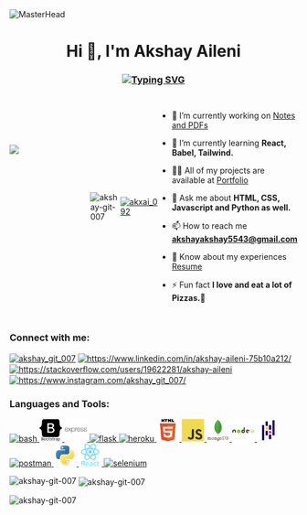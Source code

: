 <img src="https://t3.ftcdn.net/jpg/06/01/36/80/240_F_601368083_t4gevnCCQ5oRlXxyNvnJ68SvBZT1HrsL.jpg" style="width: 100%; height: 200px; object-fit: scale-down;" alt="MasterHead">

<h1 align="center">Hi 👋, I'm Akshay Aileni</h1>
<h3 align="center"><a href="https://git.io/typing-svg"><img src="https://readme-typing-svg.demolab.com?font=Fira+Code&pause=1000&width=435&lines=A+Full+Stack+Web+Developer;A+Sneakerhead+as+well+%3A)" alt="Typing SVG" /></a></h3>
<div style="display:flex; justify-content:center; align-items:center;"><img style='width: 500px; position: relative;bottom: 100px;' align="right" src="https://i.imgur.com/VXRRa07.png"></img>

<p align="left"> <img src="https://komarev.com/ghpvc/?username=Akxai&label=Profile%20views&color=0e75b6&style=flat" alt="akshay-git-007" /> </p>

<p align="left"> <a href="https://twitter.com/akxai_092" target="blank"><img src="https://img.shields.io/twitter/follow/akxai_092?logo=twitter&style=for-the-badge" alt="akxai_092" /></a> </p>

- 🔭 I’m currently working on [Notes and PDFs](ece092.onrender.com)

- 🌱 I’m currently learning **React, Babel, Tailwind.**

- 👨‍💻 All of my projects are available at [Portfolio](https://akxai.vercel.app)

- 💬 Ask me about **HTML, CSS, Javascript and Python as well.**

- 📫 How to reach me **akshayakshay5543@gmail.com**

- 📄 Know about my experiences [Resume](https://github.com/Akxai/Akxai/blob/main/Akshay%20aileni.pdf)

- ⚡ Fun fact **I love and eat a lot of Pizzas.🍕**

</div>


<h3 align="left">Connect with me:</h3>
<p align="left">
<a href="https://twitter.com/akxai_092" target="blank"><img align="center" src="https://raw.githubusercontent.com/rahuldkjain/github-profile-readme-generator/master/src/images/icons/Social/twitter.svg" alt="akshay_git_007" height="30" width="40" /></a>
<a href="https://linkedin.com/in/https://www.linkedin.com/in/akshay-aileni-75b10a212/" target="blank"><img align="center" src="https://raw.githubusercontent.com/rahuldkjain/github-profile-readme-generator/master/src/images/icons/Social/linked-in-alt.svg" alt="https://www.linkedin.com/in/akshay-aileni-75b10a212/" height="30" width="40" /></a>
<a href="https://stackoverflow.com/users/https://stackoverflow.com/users/19622281/akshay-aileni" target="blank"><img align="center" src="https://raw.githubusercontent.com/rahuldkjain/github-profile-readme-generator/master/src/images/icons/Social/stack-overflow.svg" alt="https://stackoverflow.com/users/19622281/akshay-aileni" height="30" width="40" /></a>
<a href="https://instagram.com/https://www.instagram.com/akxai_092/" target="blank"><img align="center" src="https://raw.githubusercontent.com/rahuldkjain/github-profile-readme-generator/master/src/images/icons/Social/instagram.svg" alt="https://www.instagram.com/akshay_git_007/" height="30" width="40" /></a>
</p>

<h3 align="left">Languages and Tools:</h3>
<p align="left"> <a href="https://www.gnu.org/software/bash/" target="_blank" rel="noreferrer"> <img src="https://www.vectorlogo.zone/logos/gnu_bash/gnu_bash-icon.svg" alt="bash" width="40" height="40"/> </a> <a href="https://getbootstrap.com" target="_blank" rel="noreferrer"> <img src="https://raw.githubusercontent.com/devicons/devicon/master/icons/bootstrap/bootstrap-plain-wordmark.svg" alt="bootstrap" width="40" height="40"/> </a> <a href="https://expressjs.com" target="_blank" rel="noreferrer"> <img src="https://raw.githubusercontent.com/devicons/devicon/master/icons/express/express-original-wordmark.svg" alt="express" width="40" height="40"/> </a> <a href="https://flask.palletsprojects.com/" target="_blank" rel="noreferrer"> <img src="https://www.vectorlogo.zone/logos/pocoo_flask/pocoo_flask-icon.svg" alt="flask" width="40" height="40"/> </a> <a href="https://heroku.com" target="_blank" rel="noreferrer"> <img src="https://www.vectorlogo.zone/logos/heroku/heroku-icon.svg" alt="heroku" width="40" height="40"/> </a> <a href="https://www.w3.org/html/" target="_blank" rel="noreferrer"> <img src="https://raw.githubusercontent.com/devicons/devicon/master/icons/html5/html5-original-wordmark.svg" alt="html5" width="40" height="40"/> </a> <a href="https://developer.mozilla.org/en-US/docs/Web/JavaScript" target="_blank" rel="noreferrer"> <img src="https://raw.githubusercontent.com/devicons/devicon/master/icons/javascript/javascript-original.svg" alt="javascript" width="40" height="40"/> </a> <a href="https://www.mongodb.com/" target="_blank" rel="noreferrer"> <img src="https://raw.githubusercontent.com/devicons/devicon/master/icons/mongodb/mongodb-original-wordmark.svg" alt="mongodb" width="40" height="40"/> </a> <a href="https://nodejs.org" target="_blank" rel="noreferrer"> <img src="https://raw.githubusercontent.com/devicons/devicon/master/icons/nodejs/nodejs-original-wordmark.svg" alt="nodejs" width="40" height="40"/> </a> <a href="https://pandas.pydata.org/" target="_blank" rel="noreferrer"> <img src="https://raw.githubusercontent.com/devicons/devicon/2ae2a900d2f041da66e950e4d48052658d850630/icons/pandas/pandas-original.svg" alt="pandas" width="40" height="40"/> </a> <a href="https://postman.com" target="_blank" rel="noreferrer"> <img src="https://www.vectorlogo.zone/logos/getpostman/getpostman-icon.svg" alt="postman" width="40" height="40"/> </a> <a href="https://www.python.org" target="_blank" rel="noreferrer"> <img src="https://raw.githubusercontent.com/devicons/devicon/master/icons/python/python-original.svg" alt="python" width="40" height="40"/> </a> <a href="https://reactjs.org/" target="_blank" rel="noreferrer"> <img src="https://raw.githubusercontent.com/devicons/devicon/master/icons/react/react-original-wordmark.svg" alt="react" width="40" height="40"/> </a>  <a href="https://www.selenium.dev" target="_blank" rel="noreferrer"> <img src="https://raw.githubusercontent.com/detain/svg-logos/780f25886640cef088af994181646db2f6b1a3f8/svg/selenium-logo.svg" alt="selenium" width="40" height="40"/> </a>  </p>

<p><img align="left" src="https://github-readme-stats.vercel.app/api/top-langs?username=Akxai&show_icons=true&locale=en&layout=compact" alt="akshay-git-007" /></p>

<p>&nbsp;<img align="center" src="https://github-readme-stats.vercel.app/api?username=Akxai&show_icons=true&locale=en" alt="akshay-git-007" /></p>

<p><img align="center" src="https://github-readme-streak-stats.herokuapp.com/?user=Akxai&" alt="akshay-git-007" /></p>
